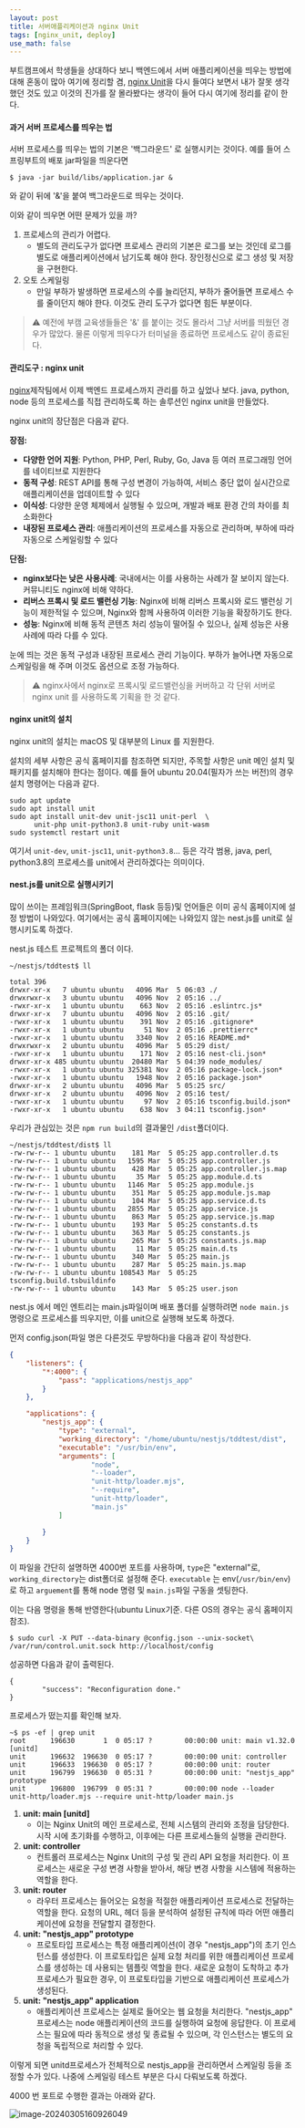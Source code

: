 ```yaml
---
layout: post
title: 서버애플리케이션과 nginx Unit
tags: [nginx_unit, deploy]
use_math: false
---
```




부트캠프에서 학생들을 상대하다 보니 백엔드에서 서버 애플리케이션을 띄우는 방법에 대해 혼동이 많아 여기에 정리할 겸, [nginx Unit](https://unit.nginx.org)을 다시 들여다 보면서 내가 잘못 생각했던 것도 있고 이것의 진가를 잘 몰라봤다는 생각이 들어 다시 여기에 정리를 같이 한다.

#### 과거 서버 프로세스를 띄우는 법

서버 프로세스를 띄우는 법의 기본은 '백그라운드' 로 실행시키는 것이다. 예를 들어 스프링부트의 배포 jar파일을 띄운다면 

```
$ java -jar build/libs/application.jar &
```

와 같이 뒤에 '&'을 붙여 백그라운드로 띄우는 것이다.

이와 같이 띄우면 어떤 문제가 있을 까? 

1. 프로세스의 관리가 어렵다.
   * 별도의 관리도구가 없다면 프로세스 관리의 기본은 로그를 보는 것인데 로그를 별도로 애플리케이션에서 남기도록 해야 한다. 장인정신으로 로그 생성 및 저장을 구현한다.
2. 오토 스케일링
   * 만일 부하가 발생하면 프로세스의 수를 늘리던지, 부하가 줄어들면 프로세스 수를 줄이던지 해야 한다. 이것도 관리 도구가 없다면 힘든 부분이다.

> ⚠️ 예전에 부캠 교육생들들은 '&' 를 붙이는 것도 몰라서 그냥 서버를 띄웠던 경우가 많았다. 물론 이렇게 띄우다가 터미널을 종료하면 프로세스도 같이 종료된다. 



#### 관리도구 : nginx unit

[nginx](https://www.nginx.com)제작팀에서 이제 백엔드 프로세스까지 관리를 하고 싶었나 보다. java, python, node 등의 프로세스를 직접 관리하도록 하는 솔루션인 nginx unit을 만들었다. 

nginx unit의 장단점은 다음과 같다. 

**장점:**

- **다양한 언어 지원**: Python, PHP, Perl, Ruby, Go, Java 등 여러 프로그래밍 언어를 네이티브로 지원한다
- **동적 구성**: REST API를 통해 구성 변경이 가능하여, 서비스 중단 없이 실시간으로 애플리케이션을 업데이트할 수 있다
- **이식성**: 다양한 운영 체제에서 실행될 수 있으며, 개발과 배포 환경 간의 차이를 최소화한다
- **내장된 프로세스 관리**: 애플리케이션의 프로세스를 자동으로 관리하며, 부하에 따라 자동으로 스케일링할 수 있다

**단점:**

- **nginx보다는 낮은 사용사례**: 국내에서는 이를 사용하는 사례가 잘 보이지 않는다. 커뮤니티도 nginx에 비해 약하다. 
- **리버스 프록시 및 로드 밸런싱 기능**: Nginx에 비해 리버스 프록시와 로드 밸런싱 기능이 제한적일 수 있으며, Nginx와 함께 사용하여 이러한 기능을 확장하기도 한다.
- **성능**: Nginx에 비해 동적 콘텐츠 처리 성능이 떨어질 수 있으나, 실제 성능은 사용 사례에 따라 다를 수 있다.



눈에 띄는 것은 동적 구성과 내장된 프로세스 관리 기능이다. 부하가 늘어나면 자동으로 스케일링을 해 주며 이것도 옵션으로 조정 가능하다. 

> ⚠️ nginx사에서 nginx로 프록시및 로드밸런싱을 커버하고 각 단위 서버로 nginx unit 를 사용하도록 기획을 한 것 같다. 



#### nginx unit의 설치

nginx unit의 설치는 macOS 및 대부분의 Linux 를 지원한다. 

설치의 세부 사항은 공식 홈페이지를 참조하면 되지만, 주목할 사항은 unit 메인 설치 및 패키지를 설치해야 한다는 점이다. 예를 들어 ubuntu 20.04(필자가 쓰는 버전)의 경우 설치 명령어는 다음과 같다.

```
sudo apt update
sudo apt install unit
sudo apt install unit-dev unit-jsc11 unit-perl  \
      unit-php unit-python3.8 unit-ruby unit-wasm
sudo systemctl restart unit
```

여기서 `unit-dev`, `unit-jsc11`, `unit-python3.8`... 등은 각각 범용, java, perl, python3.8의 프로세스를 unit에서 관리하겠다는 의미이다.





#### nest.js를 unit으로 실행시키기

많이 쓰이는 프레임워크(SpringBoot, flask 등등)및 언어들은 이미 공식 홈페이지에 설정 방법이 나와있다. 여기에서는 공식 홈페이지에는 나와있지 않는 nest.js를 unit로 실행시키도록 하겠다. 

nest.js 테스트 프로젝트의 폴더 이다. 

```
~/nestjs/tddtest$ ll

total 396
drwxr-xr-x   7 ubuntu ubuntu   4096 Mar  5 06:03 ./
drwxrwxr-x   3 ubuntu ubuntu   4096 Nov  2 05:16 ../
-rwxr-xr-x   1 ubuntu ubuntu    663 Nov  2 05:16 .eslintrc.js*
drwxr-xr-x   7 ubuntu ubuntu   4096 Nov  2 05:16 .git/
-rwxr-xr-x   1 ubuntu ubuntu    391 Nov  2 05:16 .gitignore*
-rwxr-xr-x   1 ubuntu ubuntu     51 Nov  2 05:16 .prettierrc*
-rwxr-xr-x   1 ubuntu ubuntu   3340 Nov  2 05:16 README.md*
drwxrwxr-x   2 ubuntu ubuntu   4096 Mar  5 05:29 dist/
-rwxr-xr-x   1 ubuntu ubuntu    171 Nov  2 05:16 nest-cli.json*
drwxr-xr-x 485 ubuntu ubuntu  20480 Mar  5 04:39 node_modules/
-rwxr-xr-x   1 ubuntu ubuntu 325381 Nov  2 05:16 package-lock.json*
-rwxr-xr-x   1 ubuntu ubuntu   1948 Nov  2 05:16 package.json*
drwxr-xr-x   2 ubuntu ubuntu   4096 Mar  5 05:25 src/
drwxr-xr-x   2 ubuntu ubuntu   4096 Nov  2 05:16 test/
-rwxr-xr-x   1 ubuntu ubuntu     97 Nov  2 05:16 tsconfig.build.json*
-rwxr-xr-x   1 ubuntu ubuntu    638 Nov  3 04:11 tsconfig.json*
```

우리가 관심있는 것은 `npm run build`의 결과물인 `/dist`폴더이다. 

```
~/nestjs/tddtest/dist$ ll
-rw-rw-r-- 1 ubuntu ubuntu    181 Mar  5 05:25 app.controller.d.ts
-rw-rw-r-- 1 ubuntu ubuntu   1595 Mar  5 05:25 app.controller.js
-rw-rw-r-- 1 ubuntu ubuntu    428 Mar  5 05:25 app.controller.js.map
-rw-rw-r-- 1 ubuntu ubuntu     35 Mar  5 05:25 app.module.d.ts
-rw-rw-r-- 1 ubuntu ubuntu   1146 Mar  5 05:25 app.module.js
-rw-rw-r-- 1 ubuntu ubuntu    351 Mar  5 05:25 app.module.js.map
-rw-rw-r-- 1 ubuntu ubuntu    104 Mar  5 05:25 app.service.d.ts
-rw-rw-r-- 1 ubuntu ubuntu   2855 Mar  5 05:25 app.service.js
-rw-rw-r-- 1 ubuntu ubuntu    863 Mar  5 05:25 app.service.js.map
-rw-rw-r-- 1 ubuntu ubuntu    193 Mar  5 05:25 constants.d.ts
-rw-rw-r-- 1 ubuntu ubuntu    363 Mar  5 05:25 constants.js
-rw-rw-r-- 1 ubuntu ubuntu    265 Mar  5 05:25 constants.js.map
-rw-rw-r-- 1 ubuntu ubuntu     11 Mar  5 05:25 main.d.ts
-rw-rw-r-- 1 ubuntu ubuntu    340 Mar  5 05:25 main.js
-rw-rw-r-- 1 ubuntu ubuntu    287 Mar  5 05:25 main.js.map
-rw-rw-r-- 1 ubuntu ubuntu 108543 Mar  5 05:25 tsconfig.build.tsbuildinfo
-rw-rw-r-- 1 ubuntu ubuntu    143 Mar  5 05:25 user.json
```



nest.js 에서 메인 엔트리는 main.js파일이며 배포 폴더를 실행하려면 `node main.js` 명령으로 프로세스를 띄우지만, 이를 unit으로 실행해 보도록 하겠다. 



먼저 config.json(파일 명은 다른것도 무방하다)을 다음과 같이 작성한다.

```json
{
    "listeners": {
        "*:4000": {
            "pass": "applications/nestjs_app"
        }
    },

    "applications": {
        "nestjs_app": {
            "type": "external",
            "working_directory": "/home/ubuntu/nestjs/tddtest/dist",
            "executable": "/usr/bin/env",
            "arguments": [
                    "node",
                    "--loader",
                    "unit-http/loader.mjs",
                    "--require",
                    "unit-http/loader",
                    "main.js"
            ]

        }
    }
}
```



이 파일을 간단히 설명하면 4000번 포트를 사용하며, `type`은 "external"로, `working_directory`는 dist폴더로 설정해 준다.  `executable` 는 env(`/usr/bin/env`)로 하고 `arguement`를 통해 node 명령 및 `main.js`파일 구동을 셋팅한다.

이는 다음 명령을 통해 반영한다(ubuntu Linux기준. 다른 OS의 경우는 공식 홈페이지 참조). 

```
$ sudo curl -X PUT --data-binary @config.json --unix-socket\
/var/run/control.unit.sock http://localhost/config
```



성공하면 다음과 같이 출력된다.

```
{
        "success": "Reconfiguration done."
}
```

프로세스가 떴는지를 확인해 보자.

```
~$ ps -ef | grep unit
root      196630       1  0 05:17 ?        00:00:00 unit: main v1.32.0 [unitd]
unit      196632  196630  0 05:17 ?        00:00:00 unit: controller
unit      196633  196630  0 05:17 ?        00:00:00 unit: router
unit      196799  196630  0 05:31 ?        00:00:00 unit: "nestjs_app" prototype
unit      196800  196799  0 05:31 ?        00:00:00 node --loader unit-http/loader.mjs --require unit-http/loader main.js
```

1. **unit: main [unitd]**
   - 이는 Nginx Unit의 메인 프로세스로, 전체 시스템의 관리와 조정을 담당한다. 시작 시에 초기화를 수행하고, 이후에는 다른 프로세스들의 실행을 관리한다.
2. **unit: controller**
   - 컨트롤러 프로세스는 Nginx Unit의 구성 및 관리 API 요청을 처리한다. 이 프로세스는 새로운 구성 변경 사항을 받아서, 해당 변경 사항을 시스템에 적용하는 역할을 한다.
3. **unit: router**
   - 라우터 프로세스는 들어오는 요청을 적절한 애플리케이션 프로세스로 전달하는 역할을 한다. 요청의 URL, 헤더 등을 분석하여 설정된 규칙에 따라 어떤 애플리케이션에 요청을 전달할지 결정한다.
4. **unit: "nestjs_app" prototype**
   * 프로토타입 프로세스는 특정 애플리케이션(이 경우 "nestjs_app")의 초기 인스턴스를 생성한다. 이 프로토타입은 실제 요청 처리를 위한 애플리케이션 프로세스를 생성하는 데 사용되는 템플릿 역할을 한다. 새로운 요청이 도착하고 추가 프로세스가 필요한 경우, 이 프로토타입을 기반으로 애플리케이션 프로세스가 생성된다.
5. **unit: "nestjs_app" application**
   - 애플리케이션 프로세스는 실제로 들어오는 웹 요청을 처리한다. "nestjs_app" 프로세스는 node 애플리케이션의 코드를 실행하여 요청에 응답한다. 이 프로세스는 필요에 따라 동적으로 생성 및 종료될 수 있으며, 각 인스턴스는 별도의 요청을 독립적으로 처리할 수 있다.



이렇게 되면 unitd프로세스가 전체적으로 nestjs_app을 관리하면서 스케일링 등을 조정할 수가 있다. 나중에 스케일링 테스트 부분은 다시 다뤄보도록 하겠다.



4000 번 포트로 수행한 결과는 아래와 같다.

![image-20240305160926049](https://raw.githubusercontent.com/cheuora/cheuora.github.io/master/_posts/2024/images/image-20240305160926049.png)
